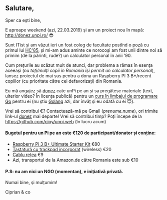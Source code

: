 ## Salutare,

Sper ca ești bine,

E aproape weekend (azi, 22.03.2019) și am un proiect nou în mapă: http://donez.unpi.ro/ 😎

Sunt ITist și am văzut ieri un fost coleg de facultate postînd o poză cu primul lui [HC'85](https://duckduckgo.com/?q=hc+85+calculator+romanesc&iax=images&ia=images&iaf=type%3Aphoto-photo), și mi-am adus aminte ce norocoși am fost unii dintre noi să primim (de la părinti, rude?) un calculator personal în anii '90.

Cum prețurile au scăzut mult de atunci, dar problema a rămas în esența aceeași (_nu toți/mulți copii în Romania își permit un calculator personal_), lansez proiectul de mai sus pentru a dona un Raspberry PI 3 B+/recent copiilor (cu prioritate către cei defavorizați) din Romania.

Eu mă angajez să [donez](http://donez.unpi.ro/) cate unPi pe an și sa pregătesc materiale (text, ulterior video? În licența publică) pentru un [curs în limbajul de programare Go](http://go.unpi.ro/) pentru ei (nu știu [Golang](https://go-tour-ro.appspot.com/) azi, dar învăț și eu odată cu ei 😇).

Vrei să contribui €? Contactează-mă pe Gmail (_prenume.nume_), ori trimite link-ul [donez](http://donez.unpi.ro/) mai departe!
Vrei să contribui timp? Poți începe de la https://github.com/cipy/unpi.web (în lucru acum)

#### Bugetul pentru un Pi pe an este €120 de participant/donator și conține:

- [Raspberry Pi 3 B+ Ultimate Starter Kit](https://www.amazon.de/gp/product/B07DDCRFP6/) €80 
- [Tastatură cu trackpad incorporat](https://www.amazon.de/gp/product/B07HG5Q851/) (wireless) €20 
- [Cablu rețea](https://www.amazon.de/gp/product/B00QV1F160/) €9 
- Azi, transportul de la Amazon.de către Romania este sub €10


#### P.S: nu am nici un NGO (momentan), e inițiativă privată.


Numai bine, și mulțumim!

Ciprian & co
